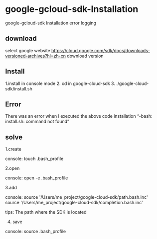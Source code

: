 # google-gcloud-sdk-Installation
google-gcloud-sdk Installation error logging

## download
select google website https://cloud.google.com/sdk/docs/downloads-versioned-archives?hl=zh-cn download version

## Install
1.install in console mode
2. cd in google-cloud-sdk 
3. ./google-cloud-sdk/install.sh
## Error
There was an error when I executed the above code installation
“-bash: install.sh: command not found”
## solve
1.create 

console: touch .bash_profile

2.open  

console: open -e .bash_profile

3.add

console: source '/Users/me_project/google-cloud-sdk/path.bash.inc'
source '/Users/me_project/google-cloud-sdk/completion.bash.inc'

tips: The path where the SDK is located

4. save

console: source .bash_profile

